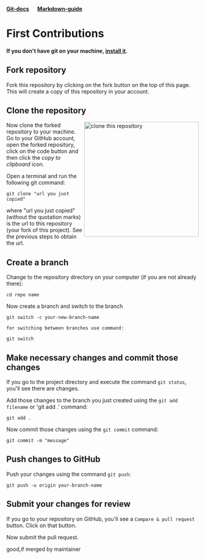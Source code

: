 [**Git-docs**](https://git-scm.com/docs) &emsp; [**Markdown-guide**](https://www.markdownguide.org/basic-syntax/)
# First Contributions
#### If you don't have git on your machine, [install it](https://docs.github.com/en/get-started/quickstart/set-up-git).

## Fork repository

Fork this repository by clicking on the fork button on the top of this page.
This will create a copy of this repository in your account.

## Clone the repository

<img align="right" width="300" src="https://firstcontributions.github.io/assets/Readme/clone.png" alt="clone this repository" />

Now clone the forked repository to your machine. Go to your GitHub account, open the forked repository, click on the code button and then click the _copy to clipboard_ icon.

Open a terminal and run the following git command:

```
git clone "url you just copied"
```

where "url you just copied" (without the quotation marks) is the url to this repository (your fork of this project). See the previous steps to obtain the url.

## Create a branch

Change to the repository directory on your computer (if you are not already there):

```
cd repo name
```

Now create a branch and switch to the branch 

```
git switch -c your-new-branch-name
```
`for switching between branches use command:` 
```
git switch
``` 

## Make necessary changes and commit those changes

If you go to the project directory and execute the command `git status`, you'll see there are changes.

Add those changes to the branch you just created using the `git add filename` or 'git add .' command:

```
git add .
```

Now commit those changes using the `git commit` command:

```
git commit -m "message"
```
## Push changes to GitHub

Push your changes using the command `git push`:

```
git push -u origin your-branch-name
```
## Submit your changes for review

If you go to your repository on GitHub, you'll see a `Compare & pull request` button. Click on that button.

Now submit the pull request.

good,if merged by maintainer 
